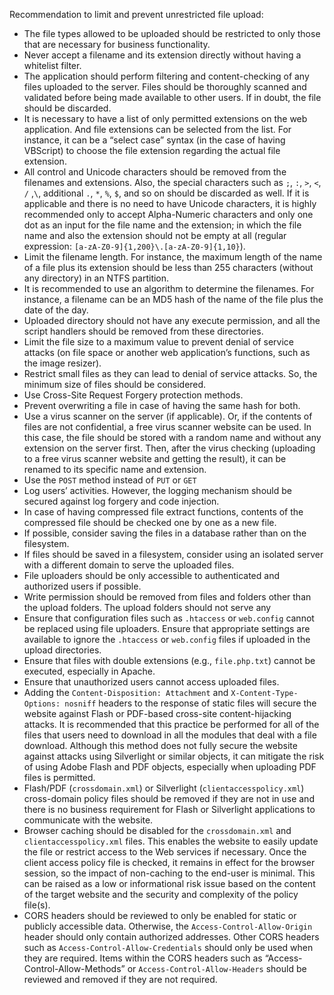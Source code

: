Recommendation to limit and prevent unrestricted file upload:

* The file types allowed to be uploaded should be restricted to only those that are necessary for business
  functionality.
* Never accept a filename and its extension directly without having a whitelist filter.
* The application should perform filtering and content-checking of any files uploaded to the server. Files
  should be thoroughly scanned and validated before being made available to other users. If in doubt, the file should be
  discarded.
* It is necessary to have a list of only permitted extensions on the web application. And file extensions can be
  selected from the list. For instance, it can be a “select case” syntax (in the case of having VBScript) to choose the
  file
  extension regarding the actual file extension.
* All control and Unicode characters should be removed from the filenames and extensions. Also, the special characters
  such as `;`, `:`, `>`, `<`, `/` ,`\`, additional `.`, `*`, `%`, `$`, and so
  on should be discarded as well. If it is applicable and there is no need to have Unicode characters, it is highly
  recommended only to accept Alpha-Numeric characters and only one dot as an input for the file name and the extension;
  in which the file name and also the extension should not be empty at all (regular
  expression: `[a-zA-Z0-9]{1,200}\.[a-zA-Z0-9]{1,10}`).
* Limit the filename length. For instance, the maximum length of the name of a file plus its extension should be less
  than 255 characters (without any directory) in an NTFS partition.
* It is recommended to use an algorithm to determine the filenames. For instance, a filename can be an MD5 hash of the
  name of the file plus the date of the day.
* Uploaded directory should not have any execute permission, and all the script handlers should be removed from these
  directories.
* Limit the file size to a maximum value to prevent denial of service attacks (on file space or another web
  application’s functions, such as the image resizer).
* Restrict small files as they can lead to denial of service attacks. So, the minimum size of files should be
  considered.
* Use Cross-Site Request Forgery protection methods.
* Prevent overwriting a file in case of having the same hash for both.
* Use a virus scanner on the server (if applicable). Or, if the contents of files are not confidential, a free
  virus scanner website can be used. In this case, the file should be stored with a random name and without any
  extension
  on the server first. Then, after the virus checking (uploading to a free virus scanner website and getting the
  result), it can be renamed to its specific name and extension.
* Use the `POST` method instead of `PUT` or `GET`
* Log users’ activities. However, the logging mechanism should be secured against log forgery and code injection.
* In case of having compressed file extract functions, contents of the compressed file should be checked one by one as a
  new file.
* If possible, consider saving the files in a database rather than on the filesystem.
* If files should be saved in a filesystem, consider using an isolated server with a different domain to serve the
  uploaded files.
* File uploaders should be only accessible to authenticated and authorized users if possible.
* Write permission should be removed from files and folders other than the upload folders. The upload folders should not
  serve any
* Ensure that configuration files such as `.htaccess` or `web.config` cannot be replaced using file uploaders. Ensure
  that appropriate settings are available to ignore the `.htaccess` or `web.config` files if uploaded in the upload
  directories.
* Ensure that files with double extensions (e.g., `file.php.txt`) cannot be executed, especially in Apache.
* Ensure that unauthorized users cannot access uploaded files.
* Adding the `Content-Disposition: Attachment` and `X-Content-Type-Options: nosniff` headers to the response of static
  files will secure the website against Flash or PDF-based cross-site content-hijacking attacks. It is recommended that
  this practice be performed for all of the files that users need to download in all the modules that deal with a file
  download. Although this method does not fully secure the website against attacks using Silverlight or similar
  objects, it can mitigate the risk of using Adobe Flash and PDF objects, especially when uploading PDF files is
  permitted.
* Flash/PDF (`crossdomain.xml`) or Silverlight (`clientaccesspolicy.xml`) cross-domain policy files should be removed
  if they are not in use and there is no business requirement for Flash or Silverlight applications to communicate with
  the website.
* Browser caching should be disabled for the `crossdomain.xml` and `clientaccesspolicy.xml` files. This enables the
  website
  to easily update the file or restrict access to the Web services if necessary. Once the client access policy file is
  checked, it remains in effect for the browser session, so the impact of non-caching to the end-user is minimal. This
  can be raised as a low or informational risk issue based on the content of the target website and the security and
  complexity of the policy file(s).
* CORS headers should be reviewed to only be enabled for static or publicly accessible data. Otherwise, the
  `Access-Control-Allow-Origin` header should only contain authorized addresses. Other CORS headers such as
  `Access-Control-Allow-Credentials` should only be used when they are required. Items within the CORS headers such
  as “Access-Control-Allow-Methods” or `Access-Control-Allow-Headers` should be reviewed and removed if they are not
  required.
